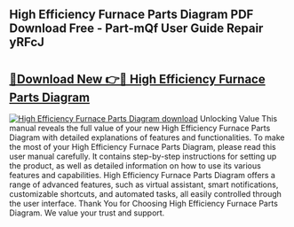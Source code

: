 ## High Efficiency Furnace Parts Diagram PDF Download Free - Part-mQf User Guide Repair yRFcJ

# <h2><a href="http://dflmqtv.blite.top/?on=High+Efficiency+Furnace+Parts+Diagram">🔗Download New 👉🔴 High Efficiency Furnace Parts Diagram</a></h2>

[![High Efficiency Furnace Parts Diagram download](https://i.imgur.com/lujVjoI.png)](http://dflmqtv.blite.top/?on=High+Efficiency+Furnace+Parts+Diagram)
Unlocking Value This manual reveals the full value of your new High Efficiency Furnace Parts Diagram with detailed explanations of features and functionalities. To make the most of your High Efficiency Furnace Parts Diagram, please read this user manual carefully. It contains step-by-step instructions for setting up the product, as well as detailed information on how to use its various features and capabilities. High Efficiency Furnace Parts Diagram offers a range of advanced features, such as virtual assistant, smart notifications, customizable shortcuts, and automated tasks, all easily controlled through the user interface. Thank You for Choosing High Efficiency Furnace Parts Diagram. We value your trust and support.
